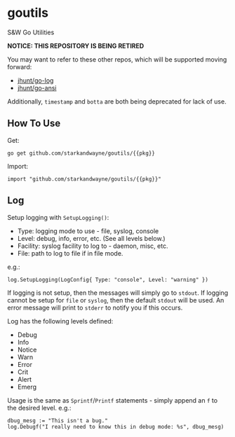 # goutils
S&amp;W Go Utilities

**NOTICE: THIS REPOSITORY IS BEING RETIRED**

You may want to refer to these other repos, which will be
supported moving forward:

- [jhunt/go-log](https://github.com/jhunt/go-log)
- [jhunt/go-ansi](https://github.com/jhunt/go-ansi)

Additionally, `timestamp` and `botta` are both being deprecated
for lack of use.

## How To Use

Get:

```
go get github.com/starkandwayne/goutils/{{pkg}}
```

Import:

```
import "github.com/starkandwayne/goutils/{{pkg}}"
```

## Log

Setup logging with `SetupLogging()`:
 * Type: logging mode to use - file, syslog, console
 * Level: debug, info, error, etc. (See all levels below.)
 * Facility: syslog facility to log to - daemon, misc, etc.
 * File: path to log to file if in file mode.

e.g.:

```
log.SetupLogging(LogConfig{ Type: "console", Level: "warning" })
```

If logging is not setup, then the messages will simply go to `stdout`. If logging cannot be setup for `file` or `syslog`, then the default `stdout` will be used. An error message will print to `stderr` to notify you if this occurs.

Log has the following levels defined:

* Debug
* Info
* Notice
* Warn
* Error
* Crit
* Alert
* Emerg

Usage is the same as `Sprintf`/`Printf` statements - simply append an `f` to the desired level. e.g.:

```
dbug_mesg := "This isn't a bug."
log.Debugf("I really need to know this in debug mode: %s", dbug_mesg)
```
